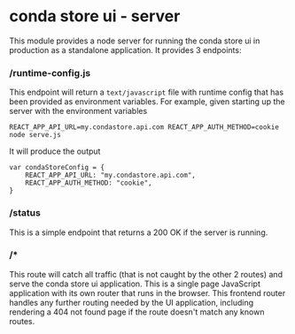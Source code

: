 # conda store ui - server

This module provides a node server for running the conda store ui
in production as a standalone application. It provides 3 endpoints:

### /runtime-config.js

This endpoint will return a `text/javascript` file with runtime config
that has been provided as environment variables. For example, given
starting up the server with the environment variables

```
REACT_APP_API_URL=my.condastore.api.com REACT_APP_AUTH_METHOD=cookie node serve.js
```

It will produce the output

```
var condaStoreConfig = {
    REACT_APP_API_URL: "my.condastore.api.com",
    REACT_APP_AUTH_METHOD: "cookie",
}
```

### /status

This is a simple endpoint that returns a 200 OK if the server is running.

### /*

This route will catch all traffic (that is not caught by the other 2 routes) 
and serve the conda store ui application. This is a single page JavaScript 
application with its own router that runs in the browser. This frontend router 
handles any further routing needed by the UI application, including rendering 
a 404 not found page if the route doesn't match any known routes.
